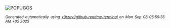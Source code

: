 <div align="justify">
<picture>
    <source media="(prefers-color-scheme: dark)" srcset="https://i.ibb.co/3y8PG00C/output-gif.gif">
    <source media="(prefers-color-scheme: light)" srcset="https://i.ibb.co/3y8PG00C/output-gif.gif">
    <img alt="POPUGOS" src="https://i.ibb.co/3y8PG00C/output-gif.gif">
</picture>

<sub><i>Generated automatically using [x0rzavi/github-readme-terminal](https://github.com/x0rzavi/github-readme-terminal) on Mon Sep 08 05:55:35 AM +05 2025</i></sub>
</div>